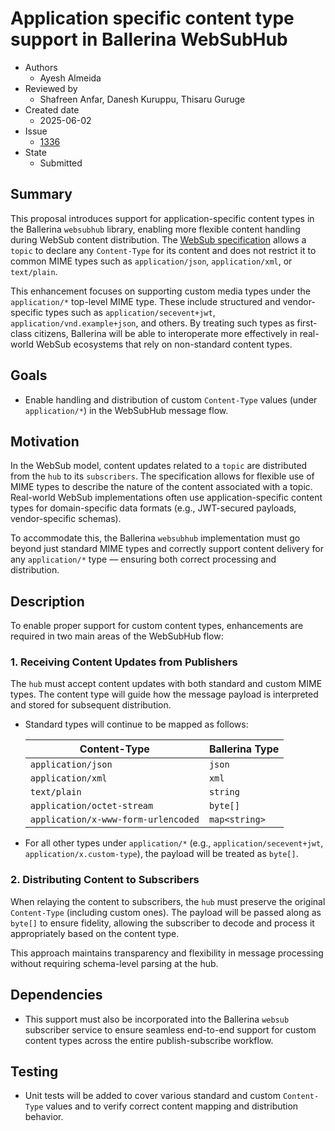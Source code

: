 # Application specific content type support in Ballerina WebSubHub

- Authors
  - Ayesh Almeida
- Reviewed by
  - Shafreen Anfar, Danesh Kuruppu, Thisaru Guruge
- Created date
  - 2025-06-02
- Issue
  - [1336](https://github.com/ballerina-platform/ballerina-spec/issues/1336)
- State
  - Submitted

## Summary

This proposal introduces support for application-specific content types in the Ballerina `websubhub` library, enabling more flexible content 
handling during WebSub content distribution. The [WebSub specification](https://www.w3.org/TR/websub/) allows a `topic` to declare any 
`Content-Type` for its content and does not restrict it to common MIME types such as `application/json`, `application/xml`, or `text/plain`.

This enhancement focuses on supporting custom media types under the `application/*` top-level MIME type. These include structured and 
vendor-specific types such as `application/secevent+jwt`, `application/vnd.example+json`, and others. By treating such types as first-class 
citizens, Ballerina will be able to interoperate more effectively in real-world WebSub ecosystems that rely on non-standard content types.

## Goals

* Enable handling and distribution of custom `Content-Type` values (under `application/*`) in the WebSubHub message flow.

## Motivation

In the WebSub model, content updates related to a `topic` are distributed from the `hub` to its `subscribers`. The specification allows for 
flexible use of MIME types to describe the nature of the content associated with a topic. Real-world WebSub implementations often use 
application-specific content types for domain-specific data formats (e.g., JWT-secured payloads, vendor-specific schemas).

To accommodate this, the Ballerina `websubhub` implementation must go beyond just standard MIME types and correctly support content delivery 
for any `application/*` type — ensuring both correct processing and distribution.

## **Description**

To enable proper support for custom content types, enhancements are required in two main areas of the WebSubHub flow:

### 1. **Receiving Content Updates from Publishers**

The `hub` must accept content updates with both standard and custom MIME types. The content type will guide how the message payload is interpreted and stored for subsequent distribution.

* Standard types will continue to be mapped as follows:

  | Content-Type                        | Ballerina Type |
  | ----------------------------------- | -------------- |
  | `application/json`                  | `json`         |
  | `application/xml`                   | `xml`          |
  | `text/plain`                        | `string`       |
  | `application/octet-stream`          | `byte[]`       |
  | `application/x-www-form-urlencoded` | `map<string>`  |

* For all other types under `application/*` (e.g., `application/secevent+jwt`, `application/x.custom-type`), the payload will be treated as `byte[]`.

### 2. **Distributing Content to Subscribers**

When relaying the content to subscribers, the `hub` must preserve the original `Content-Type` (including custom ones). The payload will be passed along as `byte[]` to ensure fidelity, allowing the subscriber to decode and process it appropriately based on the content type.

This approach maintains transparency and flexibility in message processing without requiring schema-level parsing at the hub.

## Dependencies

* This support must also be incorporated into the Ballerina `websub` subscriber service to ensure seamless end-to-end support for custom content types across the entire publish-subscribe workflow.

## Testing

* Unit tests will be added to cover various standard and custom `Content-Type` values and to verify correct content mapping and distribution behavior.
